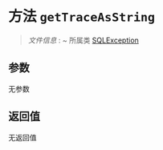 # 方法 `getTraceAsString`

> *文件信息* : ~
> 所属类 [SQLException](../SQLException.md)




## 参数


无参数


## 返回值

无返回值
